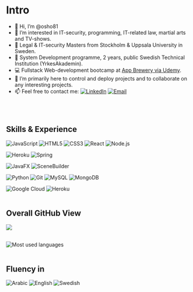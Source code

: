 # Intro 
- 👋 Hi, I’m @osho81
- 👀 I’m interested in IT-security, programming, IT-related law, martial arts and TV-shows. 
- 📁 Legal & IT-security Masters from Stockholm & Uppsala University in Sweden.
- 💾 System Development programme, 2 years, public Swedish Technical Institution (YrkesAkademin). 
- 💻 Fullstack Web-development bootcamp at [App Brewery via Udemy](https://www.udemy.com/course/the-complete-web-development-bootcamp/).
- 💞️ I’m primarily here to control and deploy projects and to collaborate on any interesting projects. 
- 📫 Feel free to contact me:  [![LinkedIn](https://img.shields.io/badge/-LinkedIn-0A66C2?style=for-the-badge&logo=LinkedIn&logoColor=white)](https://www.linkedin.com/in/osama-h-a692241bb/)  [![Email](https://img.shields.io/badge/-Email-005FF9?style=for-the-badge&logo=Email&logoColor=white)](mailto:ossi.hour@gmail.com) 

<br><br>
## Skills & Experience
![JavaScript](https://img.shields.io/badge/-JavaScript-F7DF1E?style=plastic&logo=JavaScript&logoColor=white)
![HTML5](https://img.shields.io/badge/-HTML5-E34F26?style=plastic&logo=HTML5&logoColor=white)
![CSS3](https://img.shields.io/badge/-CSS3-1572B6?style=plastic&logo=CSS3&logoColor=white)
![React](https://img.shields.io/badge/-REACT-61DAFB?style=plastic&logo=React&logoColor=white)
![Node.js](https://img.shields.io/badge/-Node.js-339933?style=plastic&logo=Node.js&logoColor=white) 

![Heroku](https://img.shields.io/badge/heroku-%23430098.svg?style=for-the-badge&logo=heroku&logoColor=white)
![Spring](https://img.shields.io/badge/spring-%236DB33F.svg?style=for-the-badge&logo=spring&logoColor=white)

![JavaFX](https://img.shields.io/badge/-JavaFX-007396?style=plastic&logo=JavaFX&logoColor=white)
![SceneBuilder](https://img.shields.io/badge/-SceneBuilder-007396?style=plastic&logo=SceneBuilder&logoColor=white)

![Python](https://img.shields.io/badge/-Python-3776AB?style=plastic&logo=Python&logoColor=white)
![Git](https://img.shields.io/badge/-Git-F05032?style=plastic&logo=Git&logoColor=white) 
![MySQL](https://img.shields.io/badge/-MySQL-003B57?style=plastic&logo=MySQL&logoColor=white) 
![MongoDB](https://img.shields.io/badge/-MongoDB-47A248?style=plastic&logo=MongoDB&logoColor=white) 

![Google Cloud](https://img.shields.io/badge/GoogleCloud-%234285F4.svg?style=for-the-badge&logo=google-cloud&logoColor=white)
![Heroku](https://img.shields.io/badge/heroku-%23430098.svg?style=for-the-badge&logo=heroku&logoColor=white)
<br><br>
## Overall GitHub View
<img align="center" src="https://github-readme-stats.vercel.app/api/?username=osho81&show_icons=true&hide_border=true&theme=blue-green" />
<br><br>

![Most used languages](https://github-readme-stats.vercel.app/api/top-langs/?username=osho81)
<br><br>
## Fluency in 
![Arabic](https://img.shields.io/badge/-Arabic-2F8D46?style=for-the-badge&logo=Arabic&logoColor=white) 
![English](https://img.shields.io/badge/-English-00205B?style=for-the-badge&logo=English&logoColor=white) 
![Swedish](https://img.shields.io/badge/-Swedish-FFDC0F?style=for-the-badge&logo=Swedish&logoColor=white) 


